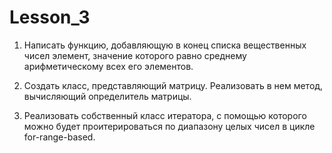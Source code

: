 # Lesson_3
1. Написать функцию, добавляющую в конец списка вещественных чисел элемент, значение которого равно среднему арифметическому всех его элементов.

2. Создать класс, представляющий матрицу. Реализовать в нем метод, вычисляющий определитель матрицы.

3. Реализовать собственный класс итератора, с помощью которого можно будет проитерироваться по диапазону целых чисел в цикле for-range-based.
